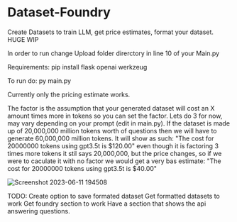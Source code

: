 # Dataset-Foundry
Create Datasets to train LLM, get price estimates, format your dataset. HUGE WIP

In order to run change Upload folder direrctory in line 10 of your Main.py

Requirements:
pip install flask openai werkzeug

To run do: py main.py

Currently only the pricing estimate works. 

The factor is the assumption that your generated dataset will cost an X amount times more in tokens so you can set the factor. Lets do 3 for now, may vary depending on your prompt (edit in main.py). If the dataset is made up of 20,000,000 million tokens worth of questions then we will have to generate 60,000,000 million tokens. It will show as such: "The cost for 20000000 tokens using gpt3.5t is $120.00" even though it is factoring 3 times more tokens it stil says 20,000,000, but the price changes, so if we were to caculate it with no factor we would get a very bas estimate: "The cost for 20000000 tokens using gpt3.5t is $40.00"

![Screenshot 2023-06-11 194508](https://github.com/NickWithBotronics/Dataset-Foundry/assets/122953474/d0d162b7-c97c-4d46-8a10-af6f6aa2dcea)


TODO:
Create option to save formated dataset 
Get formatted datasets to work 
Get foundry section to work 
Have a section that shows the api answering questions.
